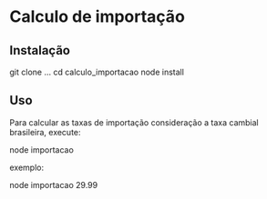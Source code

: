 Calculo de importação
=====================

Instalação
----------

git clone ...
cd calculo_importacao
node install

Uso
---

Para calcular as taxas de importação consideração a taxa cambial brasileira, execute:

node importacao <valor em dolar>

exemplo:

node importacao 29.99

